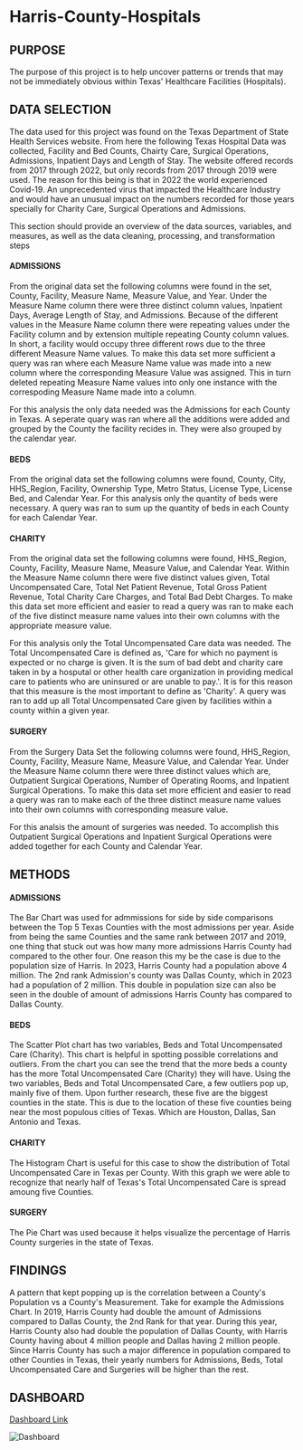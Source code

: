 # Harris-County-Hospitals

## PURPOSE

The purpose of this project is to help uncover patterns or trends that may not be immediately obvious within Texas' Healthcare Facilities (Hospitals).
## DATA SELECTION

The data used for this project was found on the Texas Department of State Health Services website. From here the following Texas Hospital Data was collected, Facility and Bed Counts, Chairty Care, Surgical Operations, Admissions, Inpatient Days and Length of Stay. The website offered records from 2017 through 2022, but only records from 2017 through 2019 were used. The reason for this being is that in 2022 the world experienced Covid-19. An unprecedented virus that impacted the Healthcare Industry and would have an unusual impact on the numbers recorded for those years specially for Charity Care, Surgical Operations and Admissions.


This section should provide an overview of the data sources, variables, and measures, as well as the data cleaning, processing, and transformation steps
#### ADMISSIONS
From the original data set the following columns were found in the set, County, Facility, Measure Name, Measure Value, and Year. Under the Measure Name column there were three distinct column values, Inpatient Days, Average Length of Stay, and Admissions. Because of the different values in the Measure Name column there were repeating values under the Facility column and by extension multiple repeating County column values. In short, a facility would occupy three different rows due to the three different Measure Name values. To make this data set more sufficient a query was ran where each Measure Name value was made into a new column where the corresponding Measure Value was assigned. This in turn deleted repeating Measure Name values into only one instance with the correspoding Measure Name made into a column.

For this analysis the only data needed was the Admissions for each County in Texas. A seperate quary was ran where all the additions were added and grouped by the County the facility recides in. They were also grouped by the calendar year.

#### BEDS

From the original data set the following columns were found, County, City, HHS_Region, Facility, Ownership Type, Metro Status, License Type, License Bed, and Calendar Year. For this analysis only the quantity of beds were necessary. A query was ran to sum up the quantity of beds in each County for each Calendar Year.


#### CHARITY

From the original data set the following columns were found, HHS_Region, County, Facility, Measure Name, Measure Value, and Calendar Year. Within the Measure Name column there were five distinct values given, Total Uncompensated Care, Total Net Patient Revenue, Total Gross Patient Revenue, Total Charity Care Charges, and Total Bad Debt Charges. To make this data set more efficient and easier to read a query was ran to make each of the five distinct measure name values into their own columns with the appropriate measure value.

For this analysis only the Total Uncompensated Care data was needed. The Total Uncompensated Care is defined as, 'Care for which no payment is expected or no charge is given. It is the sum of bad debt and charity care taken in  by a hosputal or other health care organization in providing medical care to patients who are uninsured or are unable to pay.'. It is for this reason that this measure is the most important to define as 'Charity'. A query was ran to add up all Total Uncompensated Care given by facilities within a county within a given year.


#### SURGERY

From the Surgery Data Set the following columns were found, HHS_Region, County, Facility, Measure Name, Measure Value, and Calendar Year. Under the Measure Name column there were three distinct values which are, Outpatient Surgical Operations, Number of Operating Rooms, and Inpatient Surgical Operations. To make this data set more efficient and easier to read a query was ran to make each of the three distinct measure name values into their own columns with corresponding measure value.

For this analsis the amount of surgeries was needed. To accomplish this Outpatient Surgical Operations and Inpatient Surgical Operations were added together for each County and Calendar Year.

## METHODS

#### ADMISSIONS

The Bar Chart was used for admmissions for side by side comparisons between the Top 5 Texas Counties with the most admissions per year. Aside from being the same Counties and the same rank between 2017 and 2019, one thing that stuck out was how many more admissions Harris County had compared to the other four. One reason this my be the case is due to the population size of Harris. In 2023, Harris County had a population above 4 million. The 2nd rank Admission's county was Dallas County, which in 2023 had a population of 2 million. This double in population size can also be seen in the double of amount of admissions Harris County has compared to Dallas County.
  
#### BEDS

The Scatter Plot chart has two variables, Beds and Total Uncompensated Care (Charity). This chart is helpful in spotting possible correlations and outliers. From the chart you can see the trend that the more beds a county has the more Total Uncompensated Care (Charity) they will have. Using the two variables, Beds and Total Uncompensated Care, a few outliers pop up, mainly five of them. Upon further research, these five are the biggest counties in the state. This is due to the location of these five counties being near the most populous cities of Texas. Which are Houston, Dallas, San Antonio and Texas.

#### CHARITY

The Histogram Chart is useful for this case to show the distribution of Total Uncompensated Care in Texas per County. With this graph we were able to recognize that nearly half of Texas's Total Uncompensated Care is spread amoung five Counties.

#### SURGERY

The Pie Chart was used because it helps visualize the percentage of Harris County surgeries in the state of Texas.
## FINDINGS

A pattern that kept popping up is the correlation between a County's Population vs a County's Measurement. Take for example the Admissions Chart. In 2019, Harris County had double the amount of Admissions compared to Dallas County, the 2nd Rank for that year. During this year, Harris County also had double the population of Dallas County, with Harris County having about 4 million people and Dallas having 2 million people. Since Harris County has such a major difference in population compared to other Counties in Texas, their yearly numbers for Admissions, Beds, Total Uncompensated Care and Surgeries will be higher than the rest.

## DASHBOARD
[Dashboard Link](https://public.tableau.com/app/profile/agustin.garcia3499/viz/HarrisCompare/Pie)


![Dashboard](https://github.com/user-attachments/assets/85a3a6ae-ac55-40b9-b3fe-e418d098f0f6)
